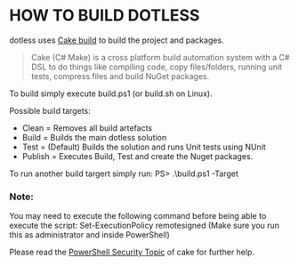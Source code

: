 # HOW TO BUILD DOTLESS


dotless uses [Cake build](https://cakebuild.net/) to build the project and packages.
> Cake (C# Make) is a cross platform build automation system with a C# DSL to do things like compiling code, copy files/folders, running unit tests, compress files and build NuGet packages.

To build simply execute build.ps1 (or build.sh on Linux).

Possible build targets:
* Clean = Removes all build artefacts
* Build = Builds the main dotless solution
* Test = (Default) Builds the solution and runs Unit tests using NUnit
* Publish = Executes Build, Test and create the Nuget packages.

To run another build targert simply run:
PS> .\build.ps1 -Target <target>


### Note:
You may need to execute the following command before being able to execute the script:
Set-ExecutionPolicy remotesigned
(Make sure you run this as administrator and inside PowerShell)

Please read the [PowerShell Security Topic](https://cakebuild.net/docs/tutorials/powershell-security) of cake for further help.

